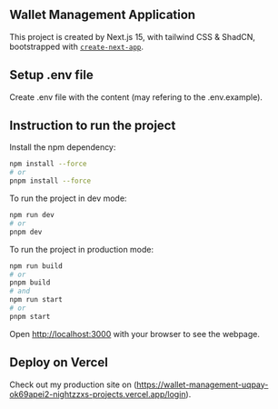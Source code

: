 ## Wallet Management Application

This project is created by Next.js 15, with tailwind CSS & ShadCN, bootstrapped with [`create-next-app`](https://nextjs.org/docs/app/api-reference/cli/create-next-app).

## Setup .env file

Create .env file with the content (may refering to the .env.example).

## Instruction to run the project

Install the npm dependency:

```bash
npm install --force
# or
pnpm install --force
```

To run the project in dev mode:

```bash
npm run dev
# or
pnpm dev
```

To run the project in production mode:

```bash
npm run build
# or
pnpm build
# and
npm run start
# or
pnpm start
```

Open [http://localhost:3000](http://localhost:3000) with your browser to see the webpage.

## Deploy on Vercel

Check out my production site on (https://wallet-management-uqpay-ok69apei2-nightzzxs-projects.vercel.app/login).
